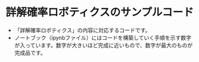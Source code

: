 # 詳解確率ロボティクスのサンプルコード

* 「詳解確率ロボティクス」の内容に対応するコードです。
* ノートブック（ipynbファイル）にはコードを構築していく手順を示す数字が入っています。数字が大きいほど完成に近いもので、数字が最大のものが完成品です。

## 

